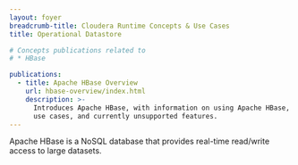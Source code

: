 ```yaml
---
layout: foyer
breadcrumb-title: Cloudera Runtime Concepts & Use Cases
title: Operational Datastore

# Concepts publications related to
# * HBase

publications:
  - title: Apache HBase Overview
    url: hbase-overview/index.html
    description: >-
      Introduces Apache HBase, with information on using Apache HBase,
      use cases, and currently unsupported features.
---
```

Apache HBase is a NoSQL database that provides real-time read/write
access to large datasets.

